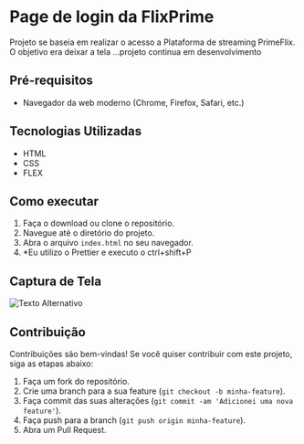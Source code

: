 # Page de login da FlixPrime

Projeto se baseia em realizar o acesso a Plataforma de streaming PrimeFlix.
O objetivo era deixar a tela
...projeto continua em desenvolvimento

## Pré-requisitos

- Navegador da web moderno (Chrome, Firefox, Safari, etc.)

## Tecnologias Utilizadas

- HTML
- CSS
- FLEX

## Como executar

1. Faça o download ou clone o repositório.
2. Navegue até o diretório do projeto.
3. Abra o arquivo `index.html` no seu navegador.
4. \*Eu utilizo o Prettier e executo o ctrl+shift+P

## Captura de Tela

![Texto Alternativo](imagens\site.jpeg)

## Contribuição

Contribuições são bem-vindas! Se você quiser contribuir com este projeto, siga as etapas abaixo:

1. Faça um fork do repositório.
2. Crie uma branch para a sua feature (`git checkout -b minha-feature`).
3. Faça commit das suas alterações (`git commit -am 'Adicionei uma nova feature'`).
4. Faça push para a branch (`git push origin minha-feature`).
5. Abra um Pull Request.
